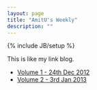 ```yaml
---
layout: page
title: "AmitU's Weekly"
description: ""
---
```

{% include JB/setup %}

This is like my link blog.

 * [Volume 1 - 24th Dec 2012](/weekly/1.html)
 * [Volume 2 - 3rd Jan 2013](/weekly/2.html)
